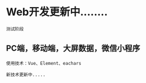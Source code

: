 # Web开发更新中........
```
测试阶段
```

## PC端，移动端，大屏数据，微信小程序
```
使用技术：Vue、Element、eachars
```
```
新技术更新中.....
```
#
